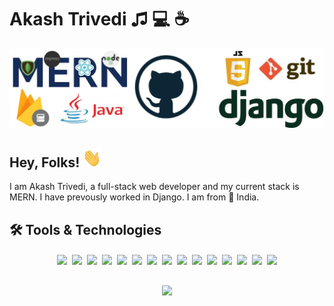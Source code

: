# Akash Trivedi &#9835; 💻 &#9749; 

<img src='https://raw.githubusercontent.com/Akash-Trivedi/Akash-Trivedi/main/linkedincover-4.jpeg'/>


<h2>
Hey, Folks! <img src='https://raw.githubusercontent.com/Akash-Trivedi/Akash-Trivedi/master/wave.gif' width="30px" height="30px" /> 
</h2>

I am Akash Trivedi, a full-stack web developer and my current stack is MERN. I have prevously worked in Django. I am from &#128205; India.

## 🛠 Tools & Technologies
<p align='center'>

<!-- os -->
<img src='https://img.shields.io/static/v1?style=flat&label=OS&logo=ubuntu&message=Ubuntu&color=0A66C2' style='padding:2px'/>


<img src='https://img.shields.io/static/v1?style=flat&label=OS&logo=windows&message=Windows&color=0A66C2' style='padding:2px'/>

<!-- languages -->
<img src='https://img.shields.io/static/v1?style=flat&label=Code&logo=html5&message=HTML5&color=0A66C2' style='padding:2px'/>

<img src='https://img.shields.io/static/v1?style=flat&label=Code&logo=JavaScript&message=JavaScript&color=0A66C2' style='padding:2px'/>

<img src='https://img.shields.io/static/v1?style=flat&label=Code&logo=react&message=ReactJs&color=0A66C2' style='padding:2px'/>

<img src='https://img.shields.io/static/v1?style=flat&label=Code&logo=python&message=Python&color=0A66C2' style='padding:2px'/>


<img src='https://img.shields.io/static/v1?style=flat&label=Code&logo=nodedotjs&message=Nodejs&color=0A66C2' style='padding:2px'/>


<!-- frameworks -->
<img src='https://img.shields.io/static/v1?style=flat&label=Framework&logo=express&message=Express&color=0A66C2' style='padding:2px'/>

<img src='https://img.shields.io/static/v1?style=flat&label=Framework&logo=django&message=Django&color=0A66C2' style='padding:2px'/>

<!-- ide's -->
<img src='https://img.shields.io/static/v1?style=flat&label=IDE&logo=vsco&message=VsCode&color=0A66C2' style='padding:2px'/>

<!-- extraas -->
<img src='https://img.shields.io/static/v1?style=flat&label=Utility&logo=firebase&message=Firebase&color=0A66C2' style='padding:2px'/>

<!-- competetive programming -->
<img src='https://img.shields.io/static/v1?style=flat&label=CP&logo=codeforces&message=Codeforces&color=0A66C2' style='padding:2px'/>

<img src='https://img.shields.io/static/v1?style=flat&label=CP&logo=leetcode&message=Leetcode&color=0A66C2' style='padding:2px'/>

<!-- databases -->
<img src='https://img.shields.io/static/v1?style=flat&label=Db&logo=mongodb&message=MongoDb&color=0A66C2' style='padding:2px'/>

<img src='https://img.shields.io/static/v1?style=flat&label=Db&logo=mysql&message=MySQL&color=0A66C2&logoColor=white' style='padding:2px'/>
</p>

<table>
</table>

<div align='center'>

<img src='https://github-readme-stats.vercel.app/api/top-langs/?username=Akash-Trivedi&langs_count=10&layout=compact&hide=php&bg_color=0d1117&title_color=ECF0F1&text_color=fff'/>
</div>
